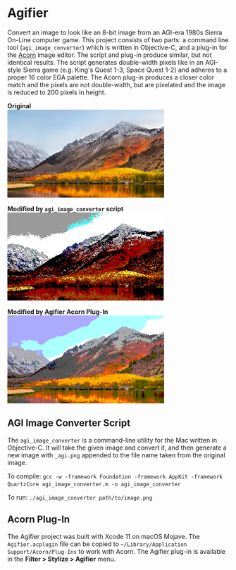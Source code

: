 # Agifier
Convert an image to look like an 8-bit image from an AGI-era 1980s Sierra On-Line computer game.  This project consists of two parts: a command line tool (`agi_image_converter`) which is written in Objective-C, and a plug-in for the [Acorn](https://flyingmeat.com/acorn/) image editor.  The script and plug-in produce similar, but not identical results.  The script generates double-width pixels like in an AGI-style Sierra game (e.g. King's Quest 1-3, Space Quest 1-2) and adheres to a proper 16 color EGA palette.  The Acorn plug-in produces a closer color match and the pixels are not double-width, but are pixelated and the image is reduced to 200 pixels in height.

**Original**  
!["Original High Sierra Image"](Images/High-Sierra-Small.jpg "Original High Sierra Image")

**Modified by `agi_image_converter` script**  
!["Modified High Sierra Image - agi_image_converter script"](Images/High-Sierra_agi.png "Modified High Sierra Image - agi_image_converter script")

**Modified by Agifier Acorn Plug-In**  
!["Modified High Sierra Image - Agifier Plug-In"](Images/High-Sierra_Closer_EGA_Colors.png "Modified High Sierra Image - Agifier Plug-In")


## AGI Image Converter Script

The `agi_image_converter` is a command-line utility for the Mac written in Objective-C.  It will take the given image and convert it, and then generate a new image with `_agi.png` appended to the file name taken from the original image.

To compile: `gcc -w -framework Foundation -framework AppKit -framework QuartzCore agi_image_converter.m -o agi_image_converter`

To run: `./agi_image_converter path/to/image.png`

## Acorn Plug-In

The Agifier project was built with Xcode 11 on macOS Mojave.  The `Agifier.acplugin` file can be copied to `~/Library/Application Support/Acorn/Plug-Ins` to work with Acorn.  The Agifier plug-in is available in the **Filter > Stylize > Agifier** menu.

